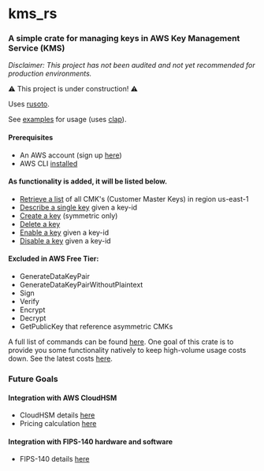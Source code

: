 # kms_rs

### A simple crate for managing keys in AWS Key Management Service (KMS)

_Disclaimer: This project has not been audited and not yet recommended for production environments._

:warning: This project is under construction! :warning: 

Uses [rusoto](https://github.com/rusoto/rusoto).

See [examples](https://github.com/jeffrade/kms_rs/blob/master/examples/src/main.rs) for usage (uses [clap](https://github.com/clap-rs/clap)).

#### Prerequisites
 - An AWS account (sign up [here](https://portal.aws.amazon.com/billing/signup))
 - AWS CLI [installed](https://docs.aws.amazon.com/cli/latest/userguide/cli-configure-quickstart.html)

#### As functionality is added, it will be listed below.

 - [Retrieve a list](https://docs.aws.amazon.com/cli/latest/reference/kms/list-keys.html) of all CMK's (Customer Master Keys) in region us-east-1
 - [Describe a single key](https://docs.aws.amazon.com/cli/latest/reference/kms/describe-key.html) given a key-id
 - [Create a key](https://docs.aws.amazon.com/cli/latest/reference/kms/create-key.html) (symmetric only)
 - [Delete a key](https://docs.aws.amazon.com/cli/latest/reference/kms/schedule-key-deletion.html)
 - [Enable a key](https://docs.aws.amazon.com/cli/latest/reference/kms/enable-key.html) given a key-id
 - [Disable a key](https://docs.aws.amazon.com/cli/latest/reference/kms/disable-key.html) given a key-id

#### Excluded in AWS Free Tier:
 - GenerateDataKeyPair
 - GenerateDataKeyPairWithoutPlaintext
 - Sign
 - Verify
 - Encrypt
 - Decrypt
 - GetPublicKey that reference asymmetric CMKs

A full list of commands can be found [here](https://docs.aws.amazon.com/cli/latest/reference/kms/index.html#available-commands). One goal of this crate is to provide you some functionality natively to keep high-volume usage costs down. See the latest costs [here](https://aws.amazon.com/kms/pricing/).

### Future Goals

#### Integration with AWS CloudHSM
 - CloudHSM details [here](https://aws.amazon.com/cloudhsm/)
 - Pricing calculation [here](https://aws.amazon.com/cloudhsm/pricing/)

#### Integration with FIPS-140 hardware and software
 - FIPS-140 details [here](https://en.wikipedia.org/wiki/FIPS_140)